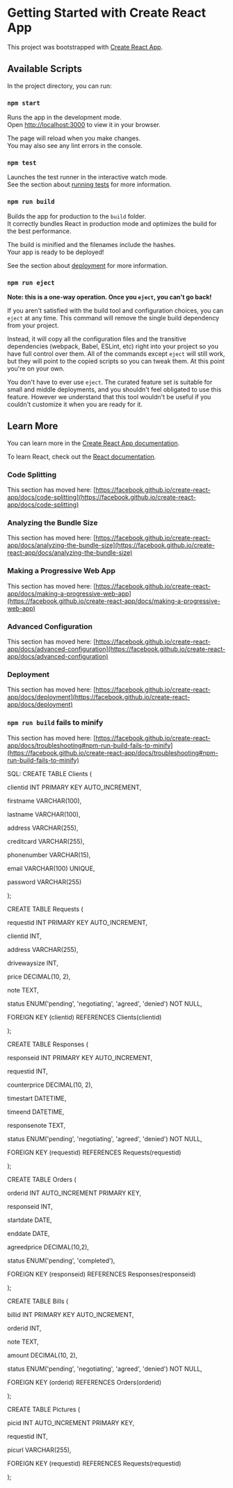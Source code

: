 # Getting Started with Create React App

This project was bootstrapped with [Create React App](https://github.com/facebook/create-react-app).

## Available Scripts

In the project directory, you can run:

### `npm start`

Runs the app in the development mode.\
Open [http://localhost:3000](http://localhost:3000) to view it in your browser.

The page will reload when you make changes.\
You may also see any lint errors in the console.

### `npm test`

Launches the test runner in the interactive watch mode.\
See the section about [running tests](https://facebook.github.io/create-react-app/docs/running-tests) for more information.

### `npm run build`

Builds the app for production to the `build` folder.\
It correctly bundles React in production mode and optimizes the build for the best performance.

The build is minified and the filenames include the hashes.\
Your app is ready to be deployed!

See the section about [deployment](https://facebook.github.io/create-react-app/docs/deployment) for more information.

### `npm run eject`

**Note: this is a one-way operation. Once you `eject`, you can't go back!**

If you aren't satisfied with the build tool and configuration choices, you can `eject` at any time. This command will remove the single build dependency from your project.

Instead, it will copy all the configuration files and the transitive dependencies (webpack, Babel, ESLint, etc) right into your project so you have full control over them. All of the commands except `eject` will still work, but they will point to the copied scripts so you can tweak them. At this point you're on your own.

You don't have to ever use `eject`. The curated feature set is suitable for small and middle deployments, and you shouldn't feel obligated to use this feature. However we understand that this tool wouldn't be useful if you couldn't customize it when you are ready for it.

## Learn More

You can learn more in the [Create React App documentation](https://facebook.github.io/create-react-app/docs/getting-started).

To learn React, check out the [React documentation](https://reactjs.org/).

### Code Splitting

This section has moved here: [https://facebook.github.io/create-react-app/docs/code-splitting](https://facebook.github.io/create-react-app/docs/code-splitting)

### Analyzing the Bundle Size

This section has moved here: [https://facebook.github.io/create-react-app/docs/analyzing-the-bundle-size](https://facebook.github.io/create-react-app/docs/analyzing-the-bundle-size)

### Making a Progressive Web App

This section has moved here: [https://facebook.github.io/create-react-app/docs/making-a-progressive-web-app](https://facebook.github.io/create-react-app/docs/making-a-progressive-web-app)

### Advanced Configuration

This section has moved here: [https://facebook.github.io/create-react-app/docs/advanced-configuration](https://facebook.github.io/create-react-app/docs/advanced-configuration)

### Deployment

This section has moved here: [https://facebook.github.io/create-react-app/docs/deployment](https://facebook.github.io/create-react-app/docs/deployment)

### `npm run build` fails to minify

This section has moved here: [https://facebook.github.io/create-react-app/docs/troubleshooting#npm-run-build-fails-to-minify](https://facebook.github.io/create-react-app/docs/troubleshooting#npm-run-build-fails-to-minify)

SQL:
CREATE TABLE Clients (  

clientid INT PRIMARY KEY AUTO_INCREMENT,   

firstname VARCHAR(100), 

lastname VARCHAR(100),  

address VARCHAR(255),  

creditcard VARCHAR(255),  

phonenumber VARCHAR(15),  

email VARCHAR(100) UNIQUE, 

password VARCHAR(255) 

); 

 

CREATE TABLE Requests (  

requestid INT PRIMARY KEY AUTO_INCREMENT, 

clientid INT, 

address VARCHAR(255), 

drivewaysize INT, 

price DECIMAL(10, 2), 

note TEXT, 

status ENUM('pending', 'negotiating', 'agreed', 'denied') NOT NULL, 

FOREIGN KEY (clientid) REFERENCES Clients(clientid)  

); 

 

CREATE TABLE Responses ( 

responseid INT PRIMARY KEY AUTO_INCREMENT, 

requestid INT, 

counterprice DECIMAL(10, 2), 

timestart DATETIME,  

timeend DATETIME,  

responsenote TEXT, 

status ENUM('pending', 'negotiating', 'agreed', 'denied') NOT NULL, 

FOREIGN KEY (requestid) REFERENCES Requests(requestid) 

 ); 

 

CREATE TABLE Orders (  

orderid INT AUTO_INCREMENT PRIMARY KEY,  

responseid INT,  

startdate DATE,  

enddate DATE,  

agreedprice DECIMAL(10,2), 

status ENUM('pending', 'completed'), 

FOREIGN KEY (responseid) REFERENCES Responses(responseid) 

); 

 

CREATE TABLE Bills (  

billid INT PRIMARY KEY AUTO_INCREMENT,  

orderid INT,  

note TEXT, 

amount DECIMAL(10, 2),  

status ENUM('pending', 'negotiating', 'agreed', 'denied') NOT NULL, 

FOREIGN KEY (orderid) REFERENCES Orders(orderid)  

); 

 

CREATE TABLE Pictures (  

picid INT AUTO_INCREMENT PRIMARY KEY, 

requestid INT, 

picurl VARCHAR(255), 

FOREIGN KEY (requestid) REFERENCES Requests(requestid) 

); 